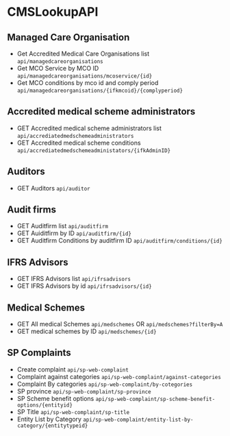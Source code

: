 # CMSLookupAPI

## Managed Care Organisation
- Get Accredited Medical  Care Organisations list
 `api/managedcareorganisations`
- Get  MCO Service by MCO ID
  `api/managedcareorganisations/mcoservice/{id}`
- Get MCO conditions by mco id and comply period
  `api/managedcareorganisations/{ifkmcoid}/{complyperiod}`
  
## Accredited medical scheme administrators
- GET Accredited medical scheme administrators list
`api/accrediatedmedschemeadministrators`
- GET Accredited medical scheme conditions
`api/accrediatedmedschemeadministators/{ifkAdminID}`

## Auditors
- GET Auditors
`api/auditor`

## Audit firms
- GET Auditfirm list
`api/auditfirm`
- GET Auiditfirm by ID
 `api/auditfirm/{id}`
 - GET Auditfirm Conditions by auditfirm ID
 `api/auditfirm/conditions/{id}`
 ## IFRS Advisors
 - GET IFRS Advisors list
 `api/ifrsadvisors`
 - GET IFRS Advisors by id 
 `api/ifrsadvisors/{id}`
 ## Medical Schemes
 - GET All medical Schemes
 `api/medschemes` OR `api/medschemes?filterBy=A`
 - GET medical schemes by ID
 `api/medschemes/{id}`
 
 ## SP Complaints
- Create complaint
`api/sp-web-complaint`
- Complaint against categories
`api/sp-web-complaint/against-categories`
- Complaint By categories
`api/sp-web-complaint/by-cotegories`
- SP province
`api/sp-web-complaint/sp-province`
- SP Scheme benefit options
`api/sp-web-complaint/sp-scheme-benefit-options/{entityid}`
- SP Title
`api/sp-web-complaint/sp-title`
- Entity List by Category
`api/sp-web-complaint/entity-list-by-category/{entitytypeid}`
